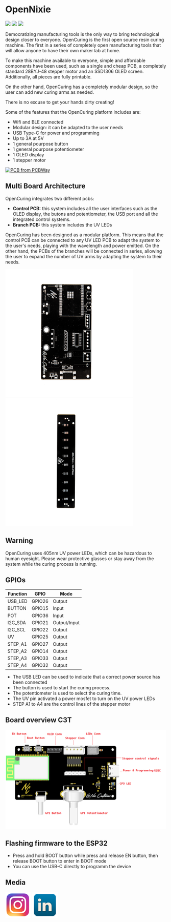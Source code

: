 # OpenNixie 

<img src="Docs/_DSC4069.jpg" width="250px"></a>
<img src="Docs/_DSC4075.jpg" width="250px"></a>
<img src="Docs/_DSC4071.jpg" width="250px"></a>

Democratizing manufacturing tools is the only way to bring technological design closer to everyone. OpenCuring is the first open source resin curing machine. The first in a series of completely open manufacturing tools that will allow anyone to have their own maker lab at home.

To make this machine available to everyone, simple and affordable components have been used, such as a single and cheap PCB, a completely standard 28BYJ-48 stepper motor and an SSD1306 OLED screen. Additionally, all pieces are fully printable.

On the other hand, OpenCuring has a completely modular design, so the user can add new curing arms as needed.

There is no excuse to get your hands dirty creating!

Some of the features that the OpenCuring platform includes are:

- Wifi and BLE connected
- Modular design: it can be adapted to the user needs 
- USB Type-C for power and programming
- Up to 3A at 5V 
- 1 general pourpose button 
- 1 general pourpose potentiometer 
- 1 OLED display 
- 1 stepper motor
  
<a href="https://www.pcbway.com/project/shareproject/Open_IoT_Nixie_Platform_9b133654.html"><img src="https://www.pcbway.com/project/img/images/frompcbway-1220.png" alt="PCB from PCBWay" /></a>

## Multi Board Architecture

OpenCuring integrates two different pcbs: 

- <strong>Control PCB:</strong> this system includes all the user interfaces such as the OLED display, the butons and potentiometer, the USB port and all the integrated control systems. 
- <strong>Branch PCB:</strong>  this system includes the UV LEDs 

OpenCuring has been designed as a modular platform. This means that the control PCB can be connected to any UV LED PCB to adapt the system to the user's needs, playing with the wavelength and power emitted. On the other hand, the PCBs of the branches will be connected in series, allowing the user to expand the number of UV arms by adapting the system to their needs.

<img src="Docs/ControlBoard.JPG" width="400px"></a>
<img src="Docs/Branch.JPG" width="400px"></a>

## Warning

OpenCuring uses 405nm UV power LEDs, which can be hazardous to human eyesight. Please wear protective glasses or stay away from the system while the curing process is running.

## GPIOs

Function|  GPIO  | Mode
--------| ------ | -----
USB_LED | GPIO26 | Output
BUTTON  | GPIO15 | Input
POT     | GPIO36 | Input
I2C_SDA | GPIO21 | Output/Input
I2C_SCL | GPIO22 | Output
UV      | GPIO25 | Output
STEP_A1 | GPIO27 | Output
STEP_A2 | GPIO14 | Output
STEP_A3 | GPIO33 | Output
STEP_A4 | GPIO32 | Output


- The USB LED can be used to indicate that a correct power source has been connected
- The button is used to start the curing process.
- The potentiometer is used to select the curing time.
- The UV pin activated a power mosfet to turn on the UV power LEDs
- STEP A1 to A4 are the control lines of the stepper motor

## Board overview C3T 

<img src="Docs/ControlBoardDiagram.png" width="600px"></a>

## Flashing firmware to the ESP32 

- Press and hold BOOT button while press and release EN button, then release BOOT button to enter in BOOT mode
- You can use the USB-C directly to programm the device

## Media

<a href="https://www.instagram.com/nas.craftsman/"><img src="Docs/IG.png" width="80px"></a>
<a href="www.linkedin.com/in/nasib-fahim-fernandez"><img src="Docs/LIN.png" width="80px"></a>


